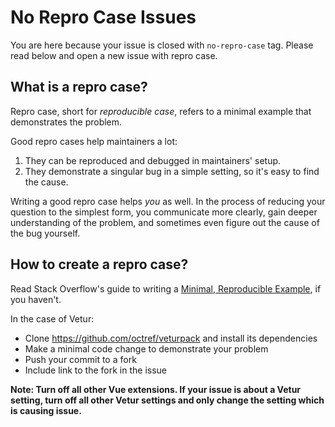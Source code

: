 # No Repro Case Issues

You are here because your issue is closed with `no-repro-case` tag. Please read below and open a new issue with repro case.

## What is a repro case?

Repro case, short for *reproducible case*, refers to a minimal example that demonstrates the problem.

Good repro cases help maintainers a lot:

1. They can be reproduced and debugged in maintainers' setup.
2. They demonstrate a singular bug in a simple setting, so it's easy to find the cause.

Writing a good repro case helps *you* as well. In the process of reducing your question to the simplest form, you communicate more clearly, gain deeper understanding of the problem, and sometimes even figure out the cause of the bug yourself.

## How to create a repro case?

Read Stack Overflow's guide to writing a [Minimal, Reproducible Example](https://stackoverflow.com/help/minimal-reproducible-example), if you haven't.

In the case of Vetur:

- Clone https://github.com/octref/veturpack and install its dependencies
- Make a minimal code change to demonstrate your problem
- Push your commit to a fork
- Include link to the fork in the issue

**Note: Turn off all other Vue extensions. If your issue is about a Vetur setting, turn off all other Vetur settings and only change the setting which is causing issue.**